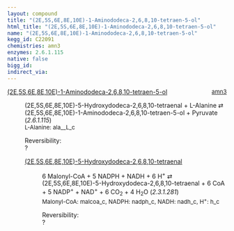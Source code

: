 ```yaml
---
layout: compound
title: "(2E,5S,6E,8E,10E)-1-Aminododeca-2,6,8,10-tetraen-5-ol"
html_title: "(2E,5S,6E,8E,10E)-1-Aminododeca-2,6,8,10-tetraen-5-ol"
name: "(2E,5S,6E,8E,10E)-1-Aminododeca-2,6,8,10-tetraen-5-ol"
kegg_id: C22091
chemistries: amn3
enzymes: 2.6.1.115
native: false
bigg_id:
indirect_via:
---
```

<dl><dt class="rs-product"><a class="link-dark" data-bs-html="true" data-bs-title="KEGG: C22091" data-bs-toggle="tooltip" href="{{ site.url }}{{ site.baseurl }}/compounds/C22091">(2E,5S,6E,8E,10E)-1-Aminododeca-2,6,8,10-tetraen-5-ol</a><span style="float: right; max-width: 40%"><a class="link-dark opacity-50" href="{{ site.url }}{{ site.baseurl }}/chemistries/amn3" style="font-size: small; word-wrap: anywhere;">amn3</a></span></dt><dd><p>(2E,5S,6E,8E,10E)-5-Hydroxydodeca-2,6,8,10-tetraenal + L-Alanine ⇄ (2E,5S,6E,8E,10E)-1-Aminododeca-2,6,8,10-tetraen-5-ol + Pyruvate (<i>2.6.1.115</i>)<br/><span style="font-size: small;"><span data-bs-html="true" data-bs-title="KEGG: C00041" data-bs-toggle="tooltip">L-Alanine</span>: ala__L_c</span><br/><div class="reversibility_info">Reversibility: <div class="progress"><div aria-valuemax="100" aria-valuemin="0" aria-valuenow="0" class="progress-bar bg-light" role="progressbar" style="width: 100%"></div></div><span>?</span><div class="progress"><div aria-valuemax="10" aria-valuemin="0" aria-valuenow="0" class="progress-bar bg-light" role="progressbar" style="width: 100%"></div></div></div></p><dl><dt><a class="link-dark" data-bs-html="true" data-bs-title="KEGG: C22087" data-bs-toggle="tooltip" href="{{ site.url }}{{ site.baseurl }}/compounds/C22087">(2E,5S,6E,8E,10E)-5-Hydroxydodeca-2,6,8,10-tetraenal</a><span style="float: right; max-width: 40%"><a class="link-dark opacity-50" href="{{ site.url }}{{ site.baseurl }}/chemistries/None" style="font-size: small; word-wrap: anywhere;"></a></span></dt><dd><p>6 Malonyl-CoA + 5 NADPH + NADH + 6 H<sup>+</sup> ⇄ (2E,5S,6E,8E,10E)-5-Hydroxydodeca-2,6,8,10-tetraenal + 6 CoA + 5 NADP<sup>+</sup> + NAD<sup>+</sup> + 6 CO<sub>2</sub> + 4 H<sub>2</sub>O (<i>2.3.1.281</i>)<br/><span style="font-size: small;"><span data-bs-html="true" data-bs-title="KEGG: C00083" data-bs-toggle="tooltip">Malonyl-CoA</span>: malcoa_c, <span data-bs-html="true" data-bs-title="KEGG: C00005" data-bs-toggle="tooltip">NADPH</span>: nadph_c, <span data-bs-html="true" data-bs-title="KEGG: C00004" data-bs-toggle="tooltip">NADH</span>: nadh_c, <span data-bs-html="true" data-bs-title="KEGG: C00080" data-bs-toggle="tooltip">H<sup>+</sup></span>: h_c</span><br/><div class="reversibility_info">Reversibility: <div class="progress"><div aria-valuemax="100" aria-valuemin="0" aria-valuenow="0" class="progress-bar bg-light" role="progressbar" style="width: 100%"></div></div><span>?</span><div class="progress"><div aria-valuemax="10" aria-valuemin="0" aria-valuenow="0" class="progress-bar bg-light" role="progressbar" style="width: 100%"></div></div></div></p><dl></dl></dd></dl></dd></dl>